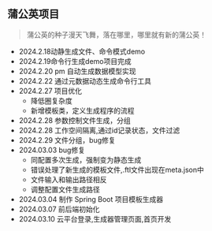 ## 蒲公英项目
> 蒲公英的种子漫天飞舞，落在哪里，哪里就有新的蒲公英！

- 2024.2.18动静生成文件、命令模式demo
- 2024.2.19命令行生成demo项目完成
- 2024.2.20 pm 自动生成数据模型实现
- 2024.2.22 通过元数据动态生成命令行工具
- 2024.2.27 项目优化
  - 降低圈复杂度
  - 新增模板类，定义生成程序的流程
- 2024.2.28 参数控制文件生成，分组
- 2024.2.28 工作空间隔离,通过id记录状态，文件过滤
- 2024.2.29 文件分组，bug修复
- 2024.03.03 bug修复
  - 同配置多次生成，强制变为静态生成
  - 错误处理了新生成的模板文件,.ftl文件出现在meta.json中
  - 文件输入和输出路径相反
  - 调整配置文件生成路径
- 2024.03.04 制作 Spring Boot 项目模板生成器
- 2024.03.07 前后端初始化
- 2024.03.10 云平台登录,生成器管理页面,首页开发